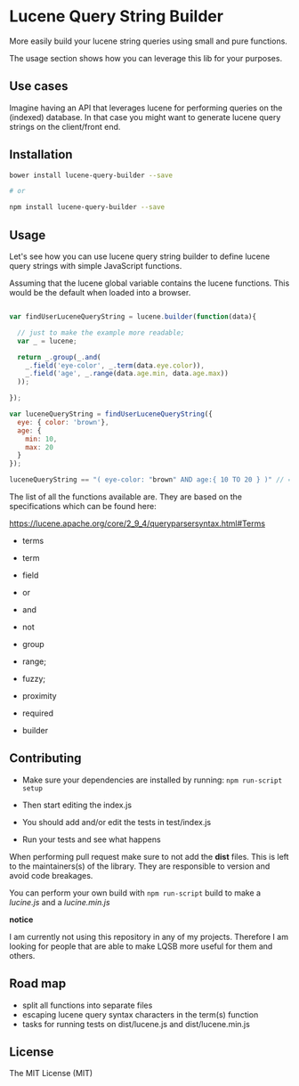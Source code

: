 # Lucene Query String Builder

More easily build your lucene string queries using small and pure functions.

The usage section shows how you can leverage this lib for your purposes.

## Use cases

Imagine having an API that leverages lucene for performing queries on the
(indexed) database. In that case you might want to generate lucene query strings on
the client/front end.

## Installation

```bash
bower install lucene-query-builder --save

# or

npm install lucene-query-builder --save
```

## Usage

Let's see how you can use lucene query string builder to define lucene query
strings with simple JavaScript functions.

Assuming that the lucene global variable contains the lucene functions. This
would be the default when loaded into a browser.

```JavaScript

var findUserLuceneQueryString = lucene.builder(function(data){

  // just to make the example more readable;
  var _ = lucene;

  return _.group(_.and(
    _.field('eye-color', _.term(data.eye.color)),
    _.field('age', _.range(data.age.min, data.age.max))
  ));

});

var luceneQueryString = findUserLuceneQueryString({
  eye: { color: 'brown'},
  age: {
    min: 10,
    max: 20
  }
});

luceneQueryString == "( eye-color: "brown" AND age:{ 10 TO 20 } )" // => true

```
The list of all the functions available are. They are based on the
specifications which can be found here:

https://lucene.apache.org/core/2_9_4/queryparsersyntax.html#Terms

- terms
- term

- field

- or
- and
- not

- group
- range;

- fuzzy;
- proximity
- required

- builder

## Contributing

- Make sure your dependencies are installed by running: `npm run-script setup`

- Then start editing the index.js

- You should add and/or edit the tests in test/index.js

- Run your tests and see what happens

When performing pull request make sure to not add the **dist** files. This is left
to the maintainers(s) of the library. They are responsible to version and avoid
code breakages.

You can perform your own build with `npm run-script` build to make a *lucine.js* and
a *lucine.min.js*

**notice**

I am currently not using this repository in any of my projects. Therefore I am looking
for people that are able to make LQSB more useful for them and others.

## Road map

- split all functions into separate files
- escaping lucene query syntax characters in the term(s) function
- tasks for running tests on dist/lucene.js and dist/lucene.min.js

## License

The MIT License (MIT)
